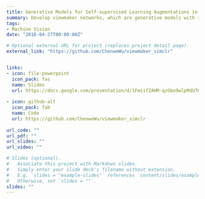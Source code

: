```yaml
---
title: Generative Models for Self-supervised Learning Augmentations in ECG diagnosis
summary: Develop viewmaker networks, which are generative models with stochastic boundaries for data augmentations, via Pytorch Lightning, to adversarially auto-learn and generate augmentations on 12-lead electrocardiogram (ECG) sensor data for contrastive learning tasks, so as to reduce the rigorous trial and error by human experts.
tags:
- Machine Vision
date: "2016-04-27T00:00:00Z"

# Optional external URL for project (replaces project detail page).
external_link: "https://github.com/ChenweWu/viewmaker_simclr"


links:
- icon: file-powerpoint
  icon_pack: fas
  name: Slides
  url: https://docs.google.com/presentation/d/1FmiifZAHM-qzGbo9wlpMdU76t57QucBp2Cls1FOJ1fM/edit?usp=sharing
  
- icon: github-alt
  icon_pack: fab
  name: Code
  url: https://github.com/ChenweWu/viewmaker_simclr
  
url_code: ""
url_pdf: ""
url_slides: ""
url_video: ""

# Slides (optional).
#   Associate this project with Markdown slides.
#   Simply enter your slide deck's filename without extension.
#   E.g. `slides = "example-slides"` references `content/slides/example-slides.md`.
#   Otherwise, set `slides = ""`.
slides: ""
---
```



